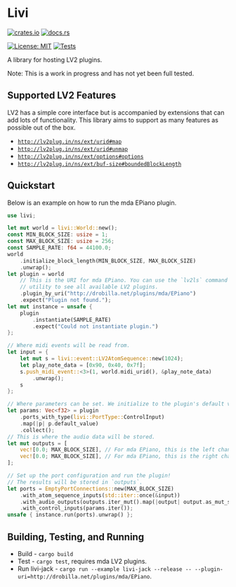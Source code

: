 # Livi

[![crates.io](https://img.shields.io/crates/v/livi.svg)](https://crates.io/crates/livi)
[![docs.rs](https://docs.rs/livi/badge.svg)](https://docs.rs/livi)

[![License: MIT](https://img.shields.io/badge/License-MIT-green.svg)](https://opensource.org/licenses/MIT)
[![Tests](https://github.com/wmedrano/livi-rs/actions/workflows/test.yml/badge.svg)](https://github.com/wmedrano/livi-rs/actions/workflows/test.yml)

A library for hosting LV2 plugins.

Note: This is a work in progress and has not yet been full tested.

## Supported LV2 Features

LV2 has a simple core interface but is accompanied by extensions that can add
lots of functionality. This library aims to support as many features as possible
out of the box.

- [`http://lv2plug.in/ns/ext/urid#map`](http://lv2plug.in/ns/ext/urid#map)
- [`http://lv2plug.in/ns/ext/urid#unmap`](http://lv2plug.in/ns/ext/urid#unmap)
- [`http://lv2plug.in/ns/ext/options#options`](http://lv2plug.in/ns/ext/options#options])
- [`http://lv2plug.in/ns/ext/buf-size#boundedBlockLength`](http://lv2plug.in/ns/ext/buf-size#boundedBlockLength)

## Quickstart

Below is an example on how to run the mda EPiano plugin.

```rust
use livi;

let mut world = livi::World::new();
const MIN_BLOCK_SIZE: usize = 1;
const MAX_BLOCK_SIZE: usize = 256;
const SAMPLE_RATE: f64 = 44100.0;
world
    .initialize_block_length(MIN_BLOCK_SIZE, MAX_BLOCK_SIZE)
    .unwrap();
let plugin = world
    // This is the URI for mda EPiano. You can use the `lv2ls` command line
    // utility to see all available LV2 plugins.
    .plugin_by_uri("http://drobilla.net/plugins/mda/EPiano")
    .expect("Plugin not found.");
let mut instance = unsafe {
    plugin
        .instantiate(SAMPLE_RATE)
        .expect("Could not instantiate plugin.")
};

// Where midi events will be read from.
let input = {
    let mut s = livi::event::LV2AtomSequence::new(1024);
    let play_note_data = [0x90, 0x40, 0x7f];
    s.push_midi_event::<3>(1, world.midi_urid(), &play_note_data)
        .unwrap();
    s
};

// Where parameters can be set. We initialize to the plugin's default values.
let params: Vec<f32> = plugin
    .ports_with_type(livi::PortType::ControlInput)
    .map(|p| p.default_value)
    .collect();
// This is where the audio data will be stored.
let mut outputs = [
    vec![0.0; MAX_BLOCK_SIZE], // For mda EPiano, this is the left channel.
    vec![0.0; MAX_BLOCK_SIZE], // For mda EPiano, this is the right channel.
];

// Set up the port configuration and run the plugin!
// The results will be stored in `outputs`.
let ports = EmptyPortConnections::new(MAX_BLOCK_SIZE)
    .with_atom_sequence_inputs(std::iter::once(&input))
    .with_audio_outputs(outputs.iter_mut().map(|output| output.as_mut_slice()))
    .with_control_inputs(params.iter());
unsafe { instance.run(ports).unwrap() };
```

## Building, Testing, and Running

- Build - `cargo build`
- Test - `cargo test`, requires mda LV2 plugins.
- Run livi-jack - `cargo run --example livi-jack --release -- --plugin-uri=http://drobilla.net/plugins/mda/EPiano`.
